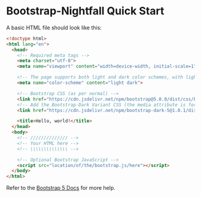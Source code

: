 # Bootstrap-Nightfall Quick Start

A basic HTML file should look like this:

```html
<!doctype html>
<html lang="en">
  <head>
    <!-- Required meta tags -->
    <meta charset="utf-8">
    <meta name="viewport" content="width=device-width, initial-scale=1">

    <!-- The page supports both light and dark color schemes, with light being default -->
    <meta name="color-scheme" content="light dark">

    <!-- Bootstrap CSS (as per normal) -->
    <link href="https://cdn.jsdelivr.net/npm/bootstrap@5.0.0/dist/css/bootstrap.min.css" rel="stylesheet">
    <!-- Add the Bootstrap-Dark Variant CSS (the media attribute is for dark auto-switching) -->
    <link href="https://cdn.jsdelivr.net/npm/bootstrap-dark-5@1.0.1/dist/css/bootstrap.min.css" rel="stylesheet" media="(prefers-color-scheme: dark)">

    <title>Hello, world!</title>
  </head>
  <body>
    <!-- ////////////// -->
    <!-- Your HTML here -->
    <!-- \\\\\\\\\\\\\\ -->

    <!-- Optional Bootstrap JavaScript -->
    <script src="location/of/the/bootstrap.js/here"></script>
  </body>
</html>
```

Refer to the [Bootstrap 5 Docs](https://getbootstrap.com/docs/5.0/getting-started/introduction/#starter-template) for more help.
